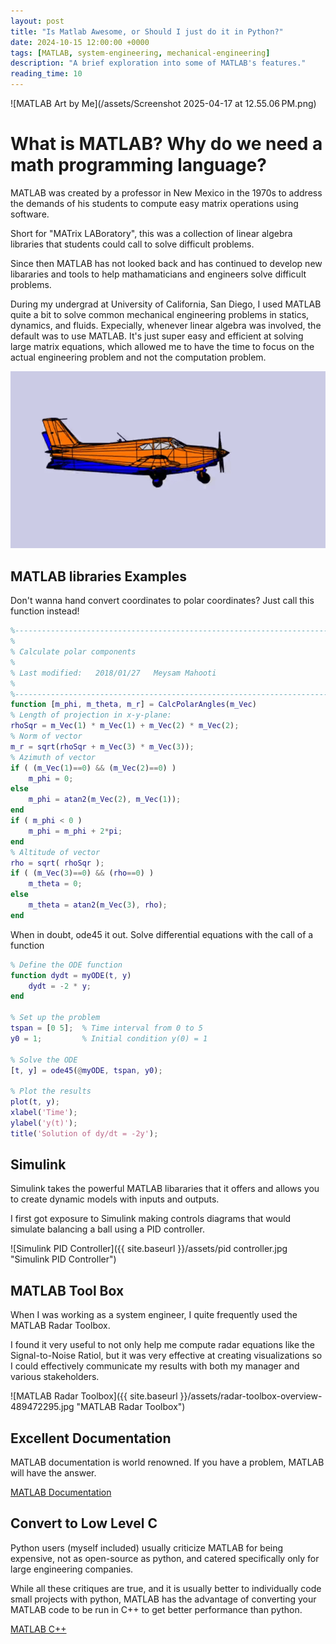```yaml
---
layout: post
title: "Is Matlab Awesome, or Should I just do it in Python?"
date: 2024-10-15 12:00:00 +0000
tags: [MATLAB, system-engineering, mechanical-engineering]
description: "A brief exploration into some of MATLAB's features."
reading_time: 10
---
```


![MATLAB Art by Me](/assets/Screenshot 2025-04-17 at 12.55.06 PM.png)

# What is MATLAB? Why do we need a math programming language?

MATLAB was created by a professor in New Mexico in the 1970s to address the demands of his students to compute easy matrix operations using software. <br>

Short for "MATrix LABoratory", this was a collection of linear algebra libraries that students could call to solve difficult problems. <br>

Since then MATLAB has not looked back and has continued to develop new libararies and tools to help mathamaticians and engineers solve difficult problems. <br>

During my undergrad at University of California, San Diego, I used MATLAB quite a bit to solve common mechanical engineering problems in statics, dynamics, and fluids. Expecially, whenever linear algebra was involved, the default was to use MATLAB. It's just super easy and efficient at solving large matrix equations, which allowed me to have the time to focus on the actual engineering problem and not the computation problem. 

![MATLAB Airplane Simulation](/assets/ezgif-32a7129a03fb76.gif)

## MATLAB libraries Examples


Don't wanna hand convert coordinates to polar coordinates? Just call this function instead!
```MATLAB
%--------------------------------------------------------------------------
%
% Calculate polar components
%
% Last modified:   2018/01/27   Meysam Mahooti
%
%--------------------------------------------------------------------------
function [m_phi, m_theta, m_r] = CalcPolarAngles(m_Vec)
% Length of projection in x-y-plane:
rhoSqr = m_Vec(1) * m_Vec(1) + m_Vec(2) * m_Vec(2); 
% Norm of vector
m_r = sqrt(rhoSqr + m_Vec(3) * m_Vec(3));
% Azimuth of vector
if ( (m_Vec(1)==0) && (m_Vec(2)==0) )
    m_phi = 0;
else
    m_phi = atan2(m_Vec(2), m_Vec(1));
end
if ( m_phi < 0 )
    m_phi = m_phi + 2*pi;
end
% Altitude of vector
rho = sqrt( rhoSqr );
if ( (m_Vec(3)==0) && (rho==0) )
    m_theta = 0;
else
    m_theta = atan2(m_Vec(3), rho);
end
```

When in doubt, ode45 it out. Solve differential equations with the call of a function
```MATLAB
% Define the ODE function
function dydt = myODE(t, y)
    dydt = -2 * y;
end

% Set up the problem
tspan = [0 5];  % Time interval from 0 to 5
y0 = 1;         % Initial condition y(0) = 1

% Solve the ODE
[t, y] = ode45(@myODE, tspan, y0);

% Plot the results
plot(t, y);
xlabel('Time');
ylabel('y(t)');
title('Solution of dy/dt = -2y');
```


## Simulink

Simulink takes the powerful MATLAB libararies that it offers and allows you to create dynamic models with inputs and outputs. <br>

I first got exposure to Simulink making controls diagrams that would simulate balancing a ball using a PID controller. <br>

![Simulink PID Controller]({{ site.baseurl }}/assets/pid controller.jpg "Simulink PID Controller")

## MATLAB Tool Box

When I was working as a system engineer, I quite frequently used the MATLAB Radar Toolbox. <br>

I found it very useful to not only help me compute radar equations like the Signal-to-Noise Ratiol, but it was very effective at creating visualizations so I could effectively communicate my results with both my manager and various stakeholders. <br>

![MATLAB Radar Toolbox]({{ site.baseurl }}/assets/radar-toolbox-overview-489472295.jpg "MATLAB Radar Toolbox")

## Excellent Documentation

MATLAB documentation is world renowned. If you have a problem, MATLAB will have the answer.

[MATLAB Documentation](https://www.mathworks.com/matlabcentral/answers/index/?s_tid=gn_mlc_an)


## Convert to Low Level C

Python users (myself included) usually criticize MATLAB for being expensive, not as open-source as python, and catered specifically only for large engineering companies. <br>

While all these critiques are true, and it is usually better to  individually code small projects with python, MATLAB has the advantage of converting your MATLAB code to be run in C++ to get better performance than python.

[MATLAB C++](https://www.mathworks.com/help/matlab/cpp-language.html?s_tid=CRUX_lftnav)


